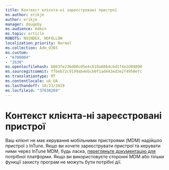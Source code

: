 ```yaml
---
title: Контекст клієнта-ні зареєстровані пристрої
ms.author: erikje
author: erikje
manager: dougeby
ms.audience: Admin
ms.topic: article
ROBOTS: NOINDEX, NOFOLLOW
localization_priority: Normal
ms.collection: Adm_O365
ms.custom:
- "6700004"
- "2630"
ms.openlocfilehash: b863fe236d00c05e4c619a6864c6d1f4e2d04890
ms.sourcegitcommit: ffbeb72c9199ab4ebcb0f1ad443ed3e2f4950efc
ms.translationtype: MT
ms.contentlocale: uk-UA
ms.lasthandoff: 10/23/2019
ms.locfileid: "37638269"
---
```

# <a name="client-context---no-enrolled-devices"></a>Контекст клієнта-ні зареєстровані пристрої

Ваш клієнт не має керування мобільними пристроями (MDM) надійшло пристрої з InTune. Якщо ви хочете зареєструвати пристрої та керувати ними через InTune MDM, будь ласка, [перегляньте документацію для](https://docs.microsoft.com/intune/device-enrollment) потрібної платформи. Якщо ви використовуєте сторонні MDM або тільки функції захисту програм не можуть бути потрібні дії. 